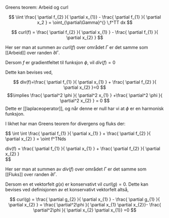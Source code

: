 Greens teorem: Arbeid og curl

$$
 \iint \frac{ \partial f_{2} }{ \partial x_{1}} - \frac{ \partial f_{1} }{ \partial x_2 } = \oint_{\partial\Gamma}^{}  \,f^TT dx 
$$


$$
curl(f) = \frac{ \partial f_{2} }{ \partial x_{1} } - \frac{ \partial f_{1} }{ \partial x_{2} }  
$$

Her ser man at summen av $curl(f)$ over området $\Gamma$ er det samme som [[Arbeid]] over randen $\partial \Gamma$.


Dersom $f$ er gradientfeltet til funksjon $\phi$, vil $div(f)=0$

Dette kan bevises ved,

$$
div(f)=\frac{ \partial f_{1} }{ \partial x_{1} } + \frac{ \partial f_{2} }{ \partial x_{2} }=0
$$
$$\implies \frac{ \partial^2 \phi }{ \partial^2 x_{1} } +\frac{ \partial^2 \phi }{ \partial^2 x_{2} } = 0 $$
Dette er [[laplaceoperator]], og når denne er null har vi at $\phi$ er en harmonisk funksjon.


I likhet har man Greens teorem for divergens og fluks der:

$$
\int \int \frac{ \partial f_{1} }{ \partial x_{1} } + \frac{ \partial f_{2} }{ \partial x_{2} }   = \oint f^TNds

$$
$$
div(f) = \frac{ \partial f_{1} }{ \partial x_{1} } + \frac{ \partial f_{2} }{ \partial x_{2} }  
$$

Her ser man at summen av $div(f)$ over området $\Gamma$ er det samme som [[Fluks]] over randen $\partial \Gamma$.


Dersom en et vektorfelt $g(x)$ er konservativt vil $curl(g)=0$. 
Dette kan bevises ved definisjonen av et konservativt vektorfelt altså,

$$
curl(g) =  \frac{ \partial g_{2} }{ \partial x_{1} } - \frac{ \partial g_{1} }{ \partial x_{2} }  = \frac{ \partial^2\phi }{ \partial x_{1} \partial x_{2}}- \frac{ \partial^2\phi }{ \partial x_{2} \partial x_{1}} =0
$$
